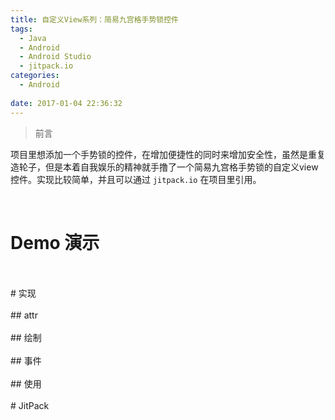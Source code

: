 ```yaml
---
title: 自定义View系列：简易九宫格手势锁控件
tags:
  - Java
  - Android
  - Android Studio
  - jitpack.io
categories:		
  - Android
 
date: 2017-01-04 22:36:32
---
```


>前言

项目里想添加一个手势锁的控件，在增加便捷性的同时来增加安全性，虽然是重复造轮子，但是本着自我娱乐的精神就手撸了一个简易九宫格手势锁的自定义view控件。实现比较简单，并且可以通过 `jitpack.io` 在项目里引用。


<!--- more --->
<br/>

# Demo 演示
<br/>
<br/>
# 实现
<br/>
<br/>
## attr
<br/>
<br/>
## 绘制

<br/>
<br/>
## 事件
<br/>
<br/>
## 使用
<br/>
<br/>
# JitPack
<br/>


